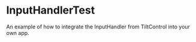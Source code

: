 InputHandlerTest
================

An example of how to integrate the InputHandler from TiltControl into your own app.
